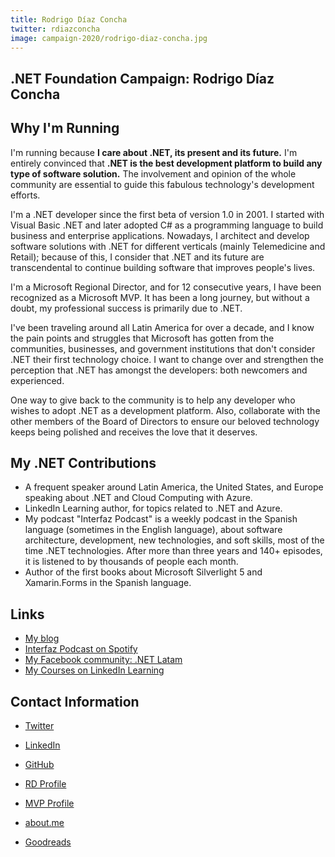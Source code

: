 ```yaml
---
title: Rodrigo Díaz Concha
twitter: rdiazconcha
image: campaign-2020/rodrigo-diaz-concha.jpg
---
```


<section class="page-section">
    <div class="page-section_container container">

# .NET Foundation Campaign: Rodrigo Díaz Concha


## Why I'm Running
I'm running because **I care about .NET, its present and its future.** I'm entirely convinced that **.NET is the best development platform to build any type of software solution.** The involvement and opinion of the whole community are essential to guide this fabulous technology's development efforts.

I'm a .NET developer since the first beta of version 1.0 in 2001. I started with Visual Basic .NET and later adopted C# as a programming language to build business and enterprise applications. Nowadays, I architect and develop software solutions with .NET for different verticals (mainly Telemedicine and Retail); because of this, I consider that .NET and its future are transcendental to continue building software that improves people's lives.

I'm a Microsoft Regional Director, and for 12 consecutive years, I have been recognized as a Microsoft MVP. It has been a long journey, but without a doubt, my professional success is primarily due to .NET.

I've been traveling around all Latin America for over a decade, and I know the pain points and struggles that Microsoft has gotten from the communities, businesses, and government institutions that don't consider .NET their first technology choice.  I want to change over and strengthen the perception that .NET has amongst the developers: both newcomers and experienced.

One way to give back to the community is to help any developer who wishes to adopt .NET as a development platform.  Also, collaborate with the other members of the Board of Directors to ensure our beloved technology keeps being polished and receives the love that it deserves.

## My .NET Contributions
* A frequent speaker around Latin America, the United States, and Europe speaking about .NET and Cloud Computing with Azure.
* LinkedIn Learning author, for topics related to .NET and Azure.
* My podcast "Interfaz Podcast" is a weekly podcast in the Spanish language (sometimes in the English language), about software architecture, development, new technologies, and soft skills, most of the time .NET technologies. After more than three years and 140+ episodes, it is listened to by thousands of people each month.
* Author of the first books about Microsoft Silverlight 5 and Xamarin.Forms in the Spanish language.

## Links
* [My blog](https://rdiazconcha.com)
* [Interfaz Podcast on Spotify](https://open.spotify.com/show/7wtArksEB4DCGch35CwUYU?si=L4PoaZVnT_afxPSbr66xxA)
* [My Facebook community: .NET Latam](https://www.facebook.com/groups/diplomadowp71/)
* [My Courses on LinkedIn Learning](https://www.linkedin.com/learning/instructors/rodrigo-diaz-concha)

## Contact Information
* [Twitter](https://twitter.com/rdiazconcha)
* [LinkedIn](https://www.linkedin.com/in/rdiazconcha/)
* [GitHub](https://github.com/rdiazconcha)
* [RD Profile](https://rd.microsoft.com/en-us/rodrigo-diazconcha)
* [MVP Profile](https://mvp.microsoft.com/en-us/PublicProfile/4028935?fullName=Rodrigo%20Diaz%20Concha)
* [about.me](https://rdiazconcha.me/)
* [Goodreads](https://goodreads.com/rdiazconcha)

    </div>
</section>
